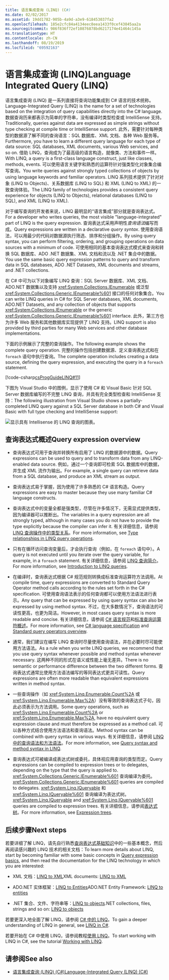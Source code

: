 ```yaml
---
title: 语言集成查询 (LINQ) (C#)
ms.date: 02/02/2017
ms.assetid: 19dd1782-905b-4a9d-a3e9-618453037fa2
ms.openlocfilehash: 185e2cfc84a4134eec8eea1433f0cef43845aa2a
ms.sourcegitcommit: 986f836f72ef10876878bd6217174e41464c145a
ms.translationtype: HT
ms.contentlocale: zh-CN
ms.lasthandoff: 08/19/2019
ms.locfileid: "69592163"
---
```

# <a name="language-integrated-query-linq"></a><span data-ttu-id="853a1-102">语言集成查询 (LINQ)</span><span class="sxs-lookup"><span data-stu-id="853a1-102">Language Integrated Query (LINQ)</span></span>

<span data-ttu-id="853a1-103">语言集成查询 (LINQ) 是一系列直接将查询功能集成到 C# 语言的技术统称。</span><span class="sxs-lookup"><span data-stu-id="853a1-103">Language-Integrated Query (LINQ) is the name for a set of technologies based on the integration of query capabilities directly into the C# language.</span></span> <span data-ttu-id="853a1-104">数据查询历来都表示为简单的字符串，没有编译时类型检查或 IntelliSense 支持。</span><span class="sxs-lookup"><span data-stu-id="853a1-104">Traditionally, queries against data are expressed as simple strings without type checking at compile time or IntelliSense support.</span></span> <span data-ttu-id="853a1-105">此外，需要针对每种类型的数据源了解不同的查询语言：SQL 数据库、XML 文档、各种 Web 服务等。</span><span class="sxs-lookup"><span data-stu-id="853a1-105">Furthermore, you have to learn a different query language for each type of data source: SQL databases, XML documents, various Web services, and so on.</span></span> <span data-ttu-id="853a1-106">借助 LINQ，查询成为了最高级的语言构造，就像类、方法和事件一样。</span><span class="sxs-lookup"><span data-stu-id="853a1-106">With LINQ, a query is a first-class language construct, just like classes, methods, events.</span></span> <span data-ttu-id="853a1-107">可以使用语言关键字和熟悉的运算符针对强类型化对象集合编写查询。</span><span class="sxs-lookup"><span data-stu-id="853a1-107">You write queries against strongly typed collections of objects by using language keywords and familiar operators.</span></span>  <span data-ttu-id="853a1-108">LINQ 系列技术提供了针对对象 (LINQ to Objects)、关系数据库 (LINQ to SQL) 和 XML (LINQ to XML) 的一致查询体验。</span><span class="sxs-lookup"><span data-stu-id="853a1-108">The LINQ family of technologies provides a consistent query experience for objects (LINQ to Objects), relational databases (LINQ to SQL), and XML (LINQ to XML).</span></span>  

<span data-ttu-id="853a1-109">对于编写查询的开发者来说，LINQ 最明显的“语言集成”部分就是查询表达式。</span><span class="sxs-lookup"><span data-stu-id="853a1-109">For a developer who writes queries, the most visible "language-integrated" part of LINQ is the query expression.</span></span> <span data-ttu-id="853a1-110">查询表达式采用声明性*查询语法*编写而成。</span><span class="sxs-lookup"><span data-stu-id="853a1-110">Query expressions are written in a declarative *query syntax*.</span></span> <span data-ttu-id="853a1-111">使用查询语法，可以用最少的代码对数据源执行筛选、排序和分组操作。</span><span class="sxs-lookup"><span data-stu-id="853a1-111">By using query syntax, you can perform filtering, ordering, and grouping operations on data sources with a minimum of code.</span></span> <span data-ttu-id="853a1-112">可使用相同的基本查询表达式模式来查询和转换 SQL 数据库、ADO .NET 数据集、XML 文档和流以及 .NET 集合中的数据。</span><span class="sxs-lookup"><span data-stu-id="853a1-112">You use the same basic query expression patterns to query and transform data in SQL databases, ADO .NET Datasets, XML documents and streams, and .NET collections.</span></span>

<span data-ttu-id="853a1-113">在 C# 中可为以下对象编写 LINQ 查询：SQL Server 数据库、XML 文档、ADO.NET 数据集以及支持 <xref:System.Collections.IEnumerable> 或泛型 <xref:System.Collections.Generic.IEnumerable%601> 接口的任何对象集合。</span><span class="sxs-lookup"><span data-stu-id="853a1-113">You can write LINQ queries in C# for SQL Server databases, XML documents, ADO.NET Datasets, and any collection of objects that supports <xref:System.Collections.IEnumerable> or the generic <xref:System.Collections.Generic.IEnumerable%601> interface.</span></span> <span data-ttu-id="853a1-114">此外，第三方也为许多 Web 服务和其他数据库实现提供了 LINQ 支持。</span><span class="sxs-lookup"><span data-stu-id="853a1-114">LINQ support is also provided by third parties for many Web services and other database implementations.</span></span>  

<span data-ttu-id="853a1-115">下面的示例展示了完整的查询操作。</span><span class="sxs-lookup"><span data-stu-id="853a1-115">The following example shows the complete query operation.</span></span> <span data-ttu-id="853a1-116">完整的操作包括创建数据源、定义查询表达式和在 `foreach` 语句中执行查询。</span><span class="sxs-lookup"><span data-stu-id="853a1-116">The complete operation includes creating a data source, defining the query expression, and executing the query in a `foreach` statement.</span></span>

[!code-csharp[csProgGuideLINQ#11](../../../../../samples/snippets/csharp/concepts/linq/index_1.cs)]

 <span data-ttu-id="853a1-117">下图为 Visual Studio 中的图例，显示了使用 C# 和 Visual Basic 针对 SQL Server 数据库编写的不完整 LINQ 查询，并具有完全类型检查和 IntelliSense 支持：</span><span class="sxs-lookup"><span data-stu-id="853a1-117">The following illustration from Visual Studio shows a partially-completed LINQ query against a SQL Server database in both C# and Visual Basic with full type checking and IntelliSense support:</span></span>  
  
 ![显示具有 Intellisense 的 LINQ 查询的图表。](./media/introduction-to-linq/linq-query-intellisense.png)  
  
## <a name="query-expression-overview"></a><span data-ttu-id="853a1-119">查询表达式概述</span><span class="sxs-lookup"><span data-stu-id="853a1-119">Query expression overview</span></span>

- <span data-ttu-id="853a1-120">查询表达式可用于查询并转换所有启用了 LINQ 的数据源中的数据。</span><span class="sxs-lookup"><span data-stu-id="853a1-120">Query expressions can be used to query and to transform data from any LINQ-enabled data source.</span></span> <span data-ttu-id="853a1-121">例如，通过一个查询即可检索 SQL 数据库中的数据，并生成 XML 流作为输出。</span><span class="sxs-lookup"><span data-stu-id="853a1-121">For example, a single query can retrieve data from a SQL database, and produce an XML stream as output.</span></span>  
  
- <span data-ttu-id="853a1-122">查询表达式易于掌握，因为使用了许多熟悉的 C# 语言构造。</span><span class="sxs-lookup"><span data-stu-id="853a1-122">Query expressions are easy to master because they use many familiar C# language constructs.</span></span>  
  
- <span data-ttu-id="853a1-123">查询表达式中的变量全都是强类型，尽管在许多情况下，无需显式提供类型，因为编译器可以推断出。</span><span class="sxs-lookup"><span data-stu-id="853a1-123">The variables in a query expression are all strongly typed, although in many cases you do not have to provide the type explicitly because the compiler can infer it.</span></span> <span data-ttu-id="853a1-124">有关详细信息，请参阅 [LINQ 查询操作中的类型关系](type-relationships-in-linq-query-operations.md)。</span><span class="sxs-lookup"><span data-stu-id="853a1-124">For more information, see [Type relationships in LINQ query operations](type-relationships-in-linq-query-operations.md).</span></span>  
  
- <span data-ttu-id="853a1-125">只有在循环访问查询变量后，才会执行查询（例如，在 `foreach` 语句中）。</span><span class="sxs-lookup"><span data-stu-id="853a1-125">A query is not executed until you iterate over the query variable, for example, in a `foreach` statement.</span></span> <span data-ttu-id="853a1-126">有关详细信息，请参阅 [LINQ 查询简介](introduction-to-linq-queries.md)。</span><span class="sxs-lookup"><span data-stu-id="853a1-126">For more information, see [Introduction to LINQ queries](introduction-to-linq-queries.md).</span></span>  
  
- <span data-ttu-id="853a1-127">在编译时，查询表达式根据 C# 规范规则转换成标准查询运算符方法调用。</span><span class="sxs-lookup"><span data-stu-id="853a1-127">At compile time, query expressions are converted to Standard Query Operator method calls according to the rules set forth in the C# specification.</span></span> <span data-ttu-id="853a1-128">可使用查询语法表示的任何查询都可以使用方法语法进行表示。</span><span class="sxs-lookup"><span data-stu-id="853a1-128">Any query that can be expressed by using query syntax can also be expressed by using method syntax.</span></span> <span data-ttu-id="853a1-129">不过，在大多数情况下，查询语法的可读性更高，也更为简洁。</span><span class="sxs-lookup"><span data-stu-id="853a1-129">However, in most cases query syntax is more readable and concise.</span></span> <span data-ttu-id="853a1-130">有关详细信息，请参阅 [C# 语言规范](~/_csharplang/spec/expressions.md#query-expressions)和[标准查询运算符概述](standard-query-operators-overview.md)。</span><span class="sxs-lookup"><span data-stu-id="853a1-130">For more information, see [C# language specification](~/_csharplang/spec/expressions.md#query-expressions) and [Standard query operators overview](standard-query-operators-overview.md).</span></span>  
  
- <span data-ttu-id="853a1-131">通常，我们建议在编写 LINQ 查询时尽量使用查询语法，并在必要时尽可能使用方法语法。</span><span class="sxs-lookup"><span data-stu-id="853a1-131">As a rule when you write LINQ queries, we recommend that you use query syntax whenever possible and method syntax whenever necessary.</span></span> <span data-ttu-id="853a1-132">这两种不同的形式在语义或性能上毫无差异。</span><span class="sxs-lookup"><span data-stu-id="853a1-132">There is no semantic or performance difference between the two different forms.</span></span> <span data-ttu-id="853a1-133">查询表达式通常比使用方法语法编写的等同表达式更具可读性。</span><span class="sxs-lookup"><span data-stu-id="853a1-133">Query expressions are often more readable than equivalent expressions written in method syntax.</span></span>  
  
- <span data-ttu-id="853a1-134">一些查询操作（如 <xref:System.Linq.Enumerable.Count%2A> 或 <xref:System.Linq.Enumerable.Max%2A>）没有等效的查询表达式子句，因此必须表示为方法调用。</span><span class="sxs-lookup"><span data-stu-id="853a1-134">Some query operations, such as <xref:System.Linq.Enumerable.Count%2A> or <xref:System.Linq.Enumerable.Max%2A>, have no equivalent query expression clause and must therefore be expressed as a method call.</span></span> <span data-ttu-id="853a1-135">可以各种方式结合使用方法语法和查询语法。</span><span class="sxs-lookup"><span data-stu-id="853a1-135">Method syntax can be combined with query syntax in various ways.</span></span> <span data-ttu-id="853a1-136">有关详细信息，请参阅 [LINQ 中的查询语法和方法语法](query-syntax-and-method-syntax-in-linq.md)。</span><span class="sxs-lookup"><span data-stu-id="853a1-136">For more information, see [Query syntax and method syntax in LINQ](query-syntax-and-method-syntax-in-linq.md).</span></span>  
  
- <span data-ttu-id="853a1-137">查询表达式可被编译成表达式树或委托，具体视应用查询的类型而定。</span><span class="sxs-lookup"><span data-stu-id="853a1-137">Query expressions can be compiled to expression trees or to delegates, depending on the type that the query is applied to.</span></span> <span data-ttu-id="853a1-138"><xref:System.Collections.Generic.IEnumerable%601> 查询编译为委托。</span><span class="sxs-lookup"><span data-stu-id="853a1-138"><xref:System.Collections.Generic.IEnumerable%601> queries are compiled to delegates.</span></span> <span data-ttu-id="853a1-139"><xref:System.Linq.IQueryable> 和 <xref:System.Linq.IQueryable%601> 查询编译为表达式树。</span><span class="sxs-lookup"><span data-stu-id="853a1-139"><xref:System.Linq.IQueryable> and <xref:System.Linq.IQueryable%601> queries are compiled to expression trees.</span></span> <span data-ttu-id="853a1-140">有关详细信息，请参阅[表达式树](../../../expression-trees.md)。</span><span class="sxs-lookup"><span data-stu-id="853a1-140">For more information, see [Expression trees](../../../expression-trees.md).</span></span>  

## <a name="next-steps"></a><span data-ttu-id="853a1-141">后续步骤</span><span class="sxs-lookup"><span data-stu-id="853a1-141">Next steps</span></span>

<span data-ttu-id="853a1-142">若要详细了解 LINQ，请先自行熟悉[查询表达式基础知识](../../../linq/query-expression-basics.md)中的一些基本概念，然后再阅读感兴趣的 LINQ 技术的相关文档：</span><span class="sxs-lookup"><span data-stu-id="853a1-142">To learn more details about LINQ, start by becoming familiar with some basic concepts in [Query expression basics](../../../linq/query-expression-basics.md), and then read the documentation for the LINQ technology in which you are interested:</span></span>   
- <span data-ttu-id="853a1-143">XML 文档：[LINQ to XML](linq-to-xml.md)</span><span class="sxs-lookup"><span data-stu-id="853a1-143">XML documents: [LINQ to XML](linq-to-xml.md)</span></span>  
  
- <span data-ttu-id="853a1-144">ADO.NET 实体框架：[LINQ to Entities](../../../../framework/data/adonet/ef/language-reference/linq-to-entities.md)</span><span class="sxs-lookup"><span data-stu-id="853a1-144">ADO.NET Entity Framework: [LINQ to entities](../../../../framework/data/adonet/ef/language-reference/linq-to-entities.md)</span></span>  
  
- <span data-ttu-id="853a1-145">.NET 集合、文件、字符串等：[LINQ to objects](linq-to-objects.md)</span><span class="sxs-lookup"><span data-stu-id="853a1-145">.NET collections, files, strings and so on: [LINQ to objects](linq-to-objects.md)</span></span>

<span data-ttu-id="853a1-146">若要更深入地全面了解 LINQ，请参阅 [C# 中的 LINQ](../../../linq/linq-in-csharp.md)。</span><span class="sxs-lookup"><span data-stu-id="853a1-146">To gain a deeper understanding of LINQ in general, see [LINQ in C#](../../../linq/linq-in-csharp.md).</span></span>

<span data-ttu-id="853a1-147">若要开始在 C# 中使用 LINQ，请参阅教程[使用 LINQ](../../../tutorials/working-with-linq.md)。</span><span class="sxs-lookup"><span data-stu-id="853a1-147">To start working with LINQ in C#, see the tutorial [Working with LINQ](../../../tutorials/working-with-linq.md).</span></span>

## <a name="see-also"></a><span data-ttu-id="853a1-148">请参阅</span><span class="sxs-lookup"><span data-stu-id="853a1-148">See also</span></span>

- [<span data-ttu-id="853a1-149">语言集成查询 (LINQ) (C#)</span><span class="sxs-lookup"><span data-stu-id="853a1-149">Language-Integrated Query (LINQ) (C#)</span></span>](./index.md)
